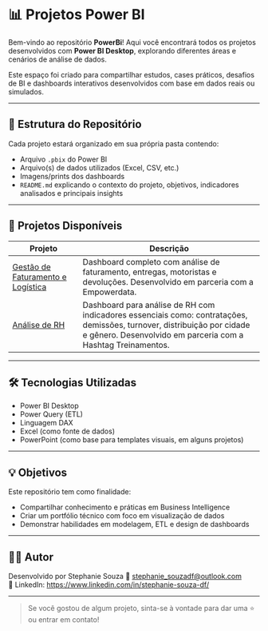 # 📊 Projetos Power BI

Bem-vindo ao repositório **PowerBi**! Aqui você encontrará todos os projetos desenvolvidos com **Power BI Desktop**, explorando diferentes áreas e cenários de análise de dados.

Este espaço foi criado para compartilhar estudos, cases práticos, desafios de BI e dashboards interativos desenvolvidos com base em dados reais ou simulados.

---

## 📁 Estrutura do Repositório

Cada projeto estará organizado em sua própria pasta contendo:

- Arquivo `.pbix` do Power BI
- Arquivo(s) de dados utilizados (Excel, CSV, etc.)
- Imagens/prints dos dashboards
- `README.md` explicando o contexto do projeto, objetivos, indicadores analisados e principais insights

---

## 🚀 Projetos Disponíveis

| Projeto | Descrição |
|--------|-----------|
| [Gestão de Faturamento e Logística](https://github.com/stephaniesouza25/PowerBI/tree/main/Log%C3%ADstica) | Dashboard completo com análise de faturamento, entregas, motoristas e devoluções. Desenvolvido em parceria com a Empowerdata. |
| [Análise de RH](https://github.com/stephaniesouza25/PowerBI/tree/main/Dashboard_RH) | Dashboard para análise de RH com indicadores essenciais como: contratações, demissões, turnover, distribuição por cidade e gênero. Desenvolvido em parceria com a Hashtag Treinamentos.  |

---

## 🛠️ Tecnologias Utilizadas

- Power BI Desktop
- Power Query (ETL)
- Linguagem DAX
- Excel (como fonte de dados)
- PowerPoint (como base para templates visuais, em alguns projetos)

---

## 💡 Objetivos

Este repositório tem como finalidade:

- Compartilhar conhecimento e práticas em Business Intelligence
- Criar um portfólio técnico com foco em visualização de dados
- Demonstrar habilidades em modelagem, ETL e design de dashboards

---

## 👨‍💻 Autor

Desenvolvido por Stephanie Souza 
📧 stephanie_souzadf@outlook.com  
📎 LinkedIn: https://www.linkedin.com/in/stephanie-souza-df/

---

> Se você gostou de algum projeto, sinta-se à vontade para dar uma ⭐ ou entrar em contato!
